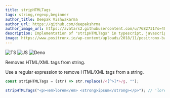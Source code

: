 ```yaml
---
title: stripHTMLTags
tags: string,regexp,beginner
author_title: Deepak Vishwakarma
author_url: https://github.com/deepakshrma
author_image_url: https://avatars2.githubusercontent.com/u/7682731?s=400
description: Implementation of "stripHTMLTags" in typescript, javascript and deno.
image: https://www.positronx.io/wp-content/uploads/2018/11/positronx-banner-1152-1.jpg
---
```


![TS](https://img.shields.io/badge/supports-typescript-blue.svg?style=flat-square)
![JS](https://img.shields.io/badge/supports-javascript-yellow.svg?style=flat-square)
![Deno](https://img.shields.io/badge/supports-deno-green.svg?style=flat-square)

Removes HTML/XML tags from string.

Use a regular expression to remove HTML/XML tags from a string.

```ts title="typescript"
const stripHTMLTags = (str) => str.replace(/<[^>]*>/g, "");
```

```ts title="typescript"
stripHTMLTags("<p><em>lorem</em> <strong>ipsum</strong></p>"); // 'lorem ipsum'
```
